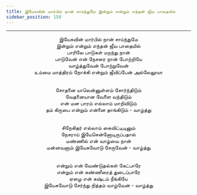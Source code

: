 ```yaml
---
title: இயேசுவின் மார்பில் நான் சாய்ந்துமே இன்றும் என்றும் எந்தன் ஜீவ பாதையில்
sidebar_position: 150
---
```


---
<center>
இயேசுவின் மார்பில் நான் சாய்ந்துமே<br/>
இன்றும் என்றும் எந்தன் ஜீவ பாதையில்<br/>
பாரிலே பாடுகள் மறந்து நான்<br/>
பாடுவேன் என் நேசரை நான் போற்றியே<br/>
வாழ்த்துவேன் போற்றுவேன்<br/>
உம்மை மாத்திரம் நோக்கி என்றும் ஜீவிப்பேன் அல்லேலூயா<br/><br/>

சோதனை யாலென்னுள்ளம் சோர்ந்திடும்<br/>
வேதனையான வேளை வந்திடும்<br/>
என் மன பாரம் எல்லாம் மாறிவிடும்<br/>
தம் கிருபை என்றும் என்னை தாங்கிடும்        - வாழ்த்து<br/><br/>

சிநேகிதர் எல்லாம் கைவிட்டிடினும்<br/>
நேசராய் இயேசென்னோடிருப்பதால்<br/>
மண்ணில் என் வாழ்வை நான்<br/>
மன்னவனாம் இயேசுவோடு சேருவேன்        - வாழ்த்து<br/><br/>

என்றும் என் வேண்டுதல்கள் கேட்பாரே<br/>
என்றும் என் கண்ணீரைத் துடைப்பாரே<br/>
ஏழை என் கஷ்டம் நீங்கியே<br/>
இயேசுவோடு சேர்ந்து நித்தம் வாழ்வேன்        - வாழ்த்து
</center>